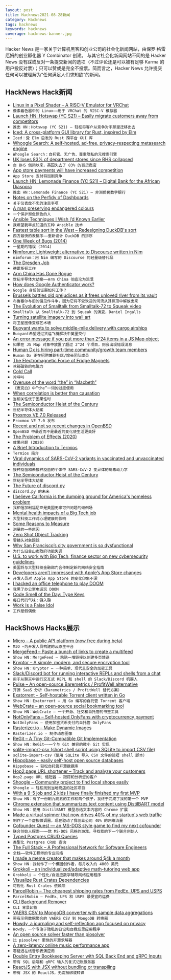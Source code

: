 ```yaml
---
layout: post
title: Hacknews2021-08-28新闻
category: Hacknews
tags: hacknews
keywords: hacknews
coverage: hacknews-banner.jpg
---
```


Hacker News 是一家关于计算机黑客和创业公司的社会化新闻网站，由保罗·格雷厄姆的创业孵化器 Y Combinator 创建。
与其它社会化新闻网站不同的是 Hacker News 没有踩或反对一条提交新闻的选项（不过评论还是可以被有足够 Karma 的用户投反对票）；只可以赞或是完全不投票。简而言之，Hacker News 允许提交任何可以被理解为“任何满足人们求知欲”的新闻。

## HackNews Hack新闻


- [Linux in a Pixel Shader – A RISC-V Emulator for VRChat](https://blog.pimaker.at/texts/rvc1/)
- `像素着色器中的 Linux——用于 VRChat 的 RISC-V 模拟器`
- [Launch HN: Hotswap (YC S21) – Easily migrate customers away from competitors](item?id=28327660)
- `推出 HN：Hotswap (YC S21) – 轻松将客户从竞争对手那里迁移出去`
- [Iced: A cross-platform GUI library for Rust, inspired by Elm](https://github.com/hecrj/iced/)
- `Iced：受 Elm 启发的 Rust 跨平台 GUI 库`
- [Whoogle Search: A self-hosted, ad-free, privacy-respecting metasearch engine](https://github.com/benbusby/whoogle-search)
- `Whoogle Search：自托管、无广告、尊重隐私的元搜索引擎`
- [UK loses 83% of department stores since BHS collapsed](https://www.bbc.com/news/business-58331168)
- `自 BHS 倒闭以来，英国失去了 83% 的百货商店`
- [App store payments will have increased competition](https://www.kalzumeus.com/2021/08/27/app-store-payment-competition/)
- `App Store 支付将加剧竞争`
- [Launch HN: Lemonade Finance (YC S21) – Digital Bank for the African Diaspora](item?id=28329211)
- `推出 HN：Lemonade Finance (YC S21) – 非洲侨民数字银行`
- [Notes on the Perfidy of Dashboards](https://charity.wtf/2021/08/09/notes-on-the-perfidy-of-dashboards/)
- `关于仪表盘不忠的注意事项`
- [A man preserving endangered colours](https://www.bbc.com/travel/article/20210823-the-man-preserving-endangered-colours)
- `一个保护濒危颜色的人`
- [Ansible Techniques I Wish I’d Known Earlier](https://zwischenzugs.com/2021/08/27/five-ansible-techniques-i-wish-id-known-earlier/)
- `我希望我早点知道的五种 Ansible 技术`
- [Fastest table sort in the West – Redesigning DuckDB's sort](https://duckdb.org/2021/08/27/external-sorting.html)
- `西方最快的表排序——重新设计 DuckDB 的排序`
- [One Week of Bugs (2014)](https://danluu.com/everything-is-broken/)
- `一星期的错误 (2014)`
- [Nimforum: Lightweight alternative to Discourse written in Nim](https://github.com/nim-lang/nimforum)
- `nimforum：用 Nim 编写的 Discourse 的轻量级替代品`
- [The Dresden Job](https://www.gq.com/story/the-dresden-job)
- `德累斯顿工作`
- [Arm China Has Gone Rogue](https://semianalysis.substack.com/p/the-semiconductor-heist-of-the-century)
- `世纪半导体大劫案——Arm China 彻底沦为流氓`
- [How does Google Authenticator work?](https://prezu.ca/post/2021-07-30-totp-1/)
- `Google 身份验证器如何工作？`
- [Brussels battles old prejudices as it frees unloved river from its vault](https://www.theguardian.com/world/2021/aug/27/brussels-battles-old-prejudices-as-it-frees-unloved-river-senne-from-its-vault)
- `布鲁塞尔与旧的偏见作斗争，因为它将不受欢迎的河流从其拱顶中解放出来`
- [The Evolution of Smalltalk from Smalltalk-72 to Squeak video](https://www.pldi21.org/prerecorded_hopl.17.html)
- `Smalltalk 从 Smalltalk-72 到 Squeak 的演变，Daniel Ingalls`
- [Turning satellite imagery into wall art](https://ramblemaps.com/turning-satellite-imagery-into-wall-art)
- `将卫星图像变成艺术墙`
- [Buoyant wants to solve middle-mile delivery with cargo airships](https://techcrunch.com/2021/08/27/yc-grad-buoyant-wants-to-solve-middle-mile-delivery-with-cargo-airships/)
- `Buoyant希望通过货运飞艇解决中英里交付`
- [An error message if you put more than 2^24 items in a JS Map object](https://searchvoidstar.tumblr.com/post/659634228574715904/an-amazing-error-message-if-you-put-more-than-2-24)
- `如果在 JS Map 对象中放置了超过 2^24 个项目，则会出现错误消息`
- [Human Dx is hiring part-time community/growth team members](https://www.humandx.org/team?gh_jid=4859261002)
- `Human Dx 正在招聘兼职社区/增长团队成员`
- [The Electromagnetic Force of Fridge Magnets](https://nautil.us/issue/104/harmony/the-electromagnetic-force-of-fridge-magnets)
- `冰箱磁铁的电磁力`
- [Cold Call](https://theupsizers.wordpress.com/2021/08/09/entry-1068-cold-call/)
- `冷呼叫`
- [Overuse of the word “the” in “Macbeth”](https://onezero.medium.com/how-data-science-pinpointed-the-creepiest-word-in-macbeth-3150995d3808)
- `《麦克白》中“the”一词的过度使用`
- [When correlation is better than causation](https://www.narrator.ai/blog/when-correlation-is-better-than-causation/)
- `当相关性优于因果性时`
- [The Semiconductor Heist of the Century](https://semianalysis.com/the-semiconductor-heist-of-the-century-arm-china-has-gone-completely-rogue-operating-as-an-independent-company-with-their-own-ip/)
- `世纪半导体大劫案`
- [Proxmox VE 7.0 Released](https://forum.proxmox.com/threads/proxmox-ve-7-0-released.92006/)
- `Proxmox VE 7.0 发布`
- [Recent and not so recent changes in OpenBSD](https://bsdly.blogspot.com/2021/08/recent-and-not-so-recent-changes-in.html)
- `OpenBSD 中最近而不是最近的变化使生活更美好`
- [The Problem of Effects (2020)](https://without.boats/blog/the-problem-of-effects/)
- `效果问题 (2020)`
- [A Brief Introduction to Termios](https://blog.nelhage.com/2009/12/a-brief-introduction-to-termios/)
- `Termios 简介`
- [Viral dynamics of SARS-CoV-2 variants in vaccinated and unvaccinated individuals](https://www.medrxiv.org/content/10.1101/2021.02.16.21251535v3)
- `接种疫苗和未接种疫苗的个体中 SARS-CoV-2 变异体的病毒动力学`
- [The Semiconductor Heist of the Century](https://semianalysis.substack.com/p/the-semiconductor-heist-of-the-century/comments)
- `世纪半导体大劫案`
- [The Future of discord.py](https://gist.github.com/Rapptz/4a2f62751b9600a31a0d3c78100287f1)
- `discord.py 的未来`
- [I believe California is the dumping ground for America's homeless problem](https://streetlifesolutions.blogspot.com/2021/08/i-believe-california-is-dumping-ground.html)
- `我相信加利福尼亚是美国无家可归问题的倾倒场`
- [Mental health impacts of a Big Tech job](https://oilyraincloud.com/2021/08/16/mental-health-impacts-of-a-big-tech-job/)
- `大型科技工作对心理健康的影响`
- [Some Reasons to Measure](https://danluu.com/why-benchmark/)
- `测量的一些原因`
- [Zero Shot Object Tracking](https://blog.roboflow.com/zero-shot-object-tracking/)
- `零镜头对象跟踪`
- [Why San Francisco’s city government is so dysfunctional](https://www.economist.com/united-states/2021/08/28/why-san-franciscos-city-government-is-so-dysfunctional)
- `为什么旧金山市政府功能失调`
- [U.S. to work with Big Tech, finance sector on new cybersecurity guidelines](https://www.reuters.com/world/us/cyber-threats-top-agenda-white-house-meeting-with-big-tech-finance-executives-2021-08-25/)
- `美国将与大型科技金融部门合作制定新的网络安全指南`
- [Developers aren’t impressed with Apple’s App Store changes](https://www.macworld.com/article/354291/developers-arent-impressed-with-apples-app-store-changes.html)
- `开发人员对 Apple App Store 的变化印象不深`
- [I hacked an office telephone to play DOOM](https://neilbostian.github.io/#/doomphone)
- `我黑了办公室电话玩 DOOM`
- [Code Smell of the Day: Type Keys](https://jesseduffield.com/Type-Keys/)
- `每日代码气味：键入键`
- [Work Is a False Idol](https://www.nytimes.com/2021/08/22/opinion/lying-flat-work-rest.html)
- `工作是假偶像`


## HackShows Hacks展示

- [ Micro – A public API platform (now free during beta)](https://m3o.com)
- `M3O –为开发人员构建的云原生平台`
- [ MergeFeed – Paste a bunch of links to create a multifeed](https://mergefeed.net/)
- `Show HN：MergeFeed – 粘贴一堆链接以创建多页馈送`
- [ Kryptor – A simple, modern, and secure encryption tool](https://www.kryptor.co.uk/)
- `Show HN：Kryptor – 一种简单、现代且安全的加密工具`
- [ Slack/Discord bot for running interactive REPLs and shells from a chat](https://github.com/binwiederhier/replbot)
- `用于从聊天中运行交互式 REPL 和 shell 的 Slack/Discord 机器人`
- [ Pulse – An open-source Baremetrics / ProfitWell alternative](https://github.com/mike-paper/pulse)
- `开源 SaaS 分析（Baremetrics / ProfitWell 替代方案）`
- [ Exatorrent – Self-hostable Torrent client written in Go](https://github.com/varbhat/exatorrent)
- `Show HN：Exatorrent – 用 Go 编写的自托管 Torrent 客户端`
- [ WebCrate – an open-source social bookmarking tool](https://webcrate.app)
- `Show HN：WebCrate – 一个开源、社交和自托管的书签工具`
- [ NotOnlyFans – Self-hosted OnlyFans with cryptocurrency payment](https://github.com/easychen/not-only-fans)
- `NotOnlyFans – 使用加密货币支付的自托管 OnlyFans`
- [ Rasterizer.io – Make Dynamic Images](https://rasterizer.io)
- `Rasterizer.io - 制作动态图像`
- [ ReGit – A Tiny Git-Compatible Git Implementation](https://github.com/WithGJR/regit-go)
- `Show HN：ReGit——一个与 Git 兼容的微小 Git 实现`
- [ sqlite-import-csv (short shell script using SQLite to import CSV file)](https://github.com/SixArm/sqlite-import-csv)
- `sqlite-import-csv（使用 SQLite 导入 CSV 文件的简短 shell 脚本）`
- [ Hippobase – easily self-host open source databases](https://hippobase.io)
- `Hippobase – 轻松自托管开源数据库`
- [ Hop2.page URL shortener – Track and analyze your customers](https://hop2.page)
- `Hop2.page URL 缩短器 – 跟踪和分析您的客户`
- [ Shoogle – Community project to find local shops easily](https://shoogle.net/)
- `Shoogle – 轻松找到当地商店的社区项目`
- [ With a 9-5 job and 2 kids I have finally finished my first MVP](item?id=28320346)
- `Show HN：有了一份朝九晚五的工作和两个孩子，我终于完成了我的第一个 MVP`
- [ Chrome extension that summarizes text content using DistilBART model](https://chrome.google.com/webstore/detail/tldr-chrome/khkpnmmnkenbelkljphmpbjgbmobgonn)
- `Show HN：使用 DistilBART 模型总结文本内容的 Chrome 扩展`
- [ Made a virtual spinner that now drives 40% of my startup's web traffic](http://fidgetpage.com)
- `制作了一个虚拟微调器，现在驱动了我创业公司 40% 的网络流量`
- [ Cofounder Quest — an MS-DOS style game to find my next cofounder](https://cofounder.quest)
- `联合创始人探索——一款 MS-DOS 风格的游戏，寻找我的下一个联合创始人`
- [ Typed Postgres CRUD Queries](https://github.com/vramework/postgres-typed)
- `类型化 Postgres CRUD 查询`
- [ The Full Stack – A Professional Network for Software Engineers](https://thefullstack.network/invite/showhn21)
- `全栈——软件工程师的专业网络`
- [ I made a meme creator that makes around $4k a month](https://metameme.app/)
- `Show HN：我制作了一个模因创作者，每月收入约 4000 美元`
- [ Grokkoli – an individualized/adaptive math-tutoring web app](item?id=28331760)
- `Grokkoli – 个性化/自适应数学辅导网络应用程序`
- [ Visualize Rust Crates Dependencies](https://crates.live/rand/0.8.4)
- `可视化 Rust Crates 依赖项`
- [ ParcelRobin – The cheapest shipping rates from FedEx, UPS and USPS](https://parcelrobin.com)
- `ParcelRobin – FedEx、UPS 和 USPS 最便宜的运费`
- [ CLI Background Remover](https://github.com/nadermx/backgroundremover)
- `CLI 背景卸妆`
- [ VAERS CSV to MongoDB converter with sample data aggregations](https://github.com/blakecallens/vaers2mongo)
- `带有示例数据聚合的 VAERS CSV 到 MongoDB 转换器`
- [ Howdy, a journaling and self-reflection app focused on privacy](https://apps.apple.com/us/app/howdy-journaling-reflection/id1581975006)
- `Howdy，一个专注于隐私的日记和自我反思应用程序`
- [ An open source solver faster than piosolver](https://github.com/bupticybee/TexasSolver)
- `比 piosolver 更快的开源求解器`
- [ A zero-latency online music performance app](https://github.com/gasnew/cedar)
- `零延迟在线音乐表演应用`
- [ Double Entry Bookkeeping Server with SQL Back End and gRPC Inputs](https://github.com/darcys22/godbledger)
- `带有 SQL 后端和 gRPC 输入的复式记账服务器`
- [ ReactJS with JSX without bundling or transpiling](item?id=28333975)
- `带有 JSX 的 ReactJS，无需捆绑或转译`

